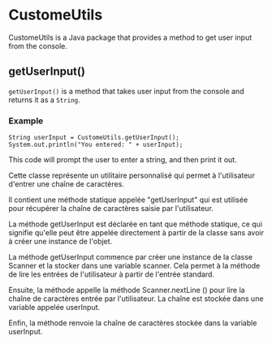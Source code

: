 

# CustomeUtils

CustomeUtils is a Java package that provides a method to get user input from the console.

## getUserInput()

`getUserInput()` is a method that takes user input from the console and returns it as a `String`.

### Example

```
String userInput = CustomeUtils.getUserInput();
System.out.println("You entered: " + userInput);
```

This code will prompt the user to enter a string, and then print it out.



Cette classe représente un utilitaire personnalisé qui permet à l'utilisateur d'entrer une chaîne de caractères. 

Il contient une méthode statique appelée "getUserInput" qui est utilisée pour récupérer la chaîne de caractères saisie par l'utilisateur.

La méthode getUserInput est déclarée en tant que méthode statique, ce qui signifie qu'elle peut être appelée directement à partir de la classe sans avoir à créer une instance de l'objet. 

La méthode getUserInput commence par créer une instance de la classe Scanner et la stocker dans une variable scanner. Cela permet à la méthode de lire les entrées de l'utilisateur à partir de l'entrée standard.

Ensuite, la méthode appelle la méthode Scanner.nextLine () pour lire la chaîne de caractères entrée par l'utilisateur. La chaîne est stockée dans une variable appelée userInput.

Enfin, la méthode renvoie la chaîne de caractères stockée dans la variable userInput.